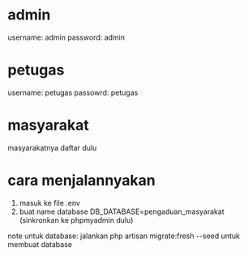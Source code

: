 # admin
username: admin
password: admin

# petugas
username: petugas
passowrd: petugas

# masyarakat
masyarakatnya daftar dulu 

# cara menjalannyakan
1. masuk ke file .env 
2. buat name database DB_DATABASE=pengaduan_masyarakat (sinkronkan ke phpmyadmin dulu)

note untuk database:
jalankan php artisan migrate:fresh --seed
untuk membuat database 